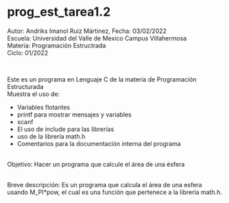 # prog_est_tarea1.2
<p>Autor: Andriks Imanol Ruiz Mártinez, Fecha: 03/02/2022 <br>
Escuela: Universidad del Valle de Mexico Campus Villahermosa <br>
Materia: Programación Estructrada <br>
Ciclo: 01/2022</p>
<br>
<p>Este es un programa en Lenguaje C de la materia de Programación Estructurada<br>
Muestra el uso de:
  <ul>
    <li>Variables flotantes</li>
    <li>printf para mostrar mensajes y variables</li>
    <li>scanf</li>
    <li>El uso de include para las librerías</li>
    <li>uso de la librería math.h</li>
    <li>Comentarios para la documentación interna del programa</li>
    </ul>
    </p>
<br>
Objetivo: Hacer un programa que calcule el área de una ésfera
<br>
<br>
<p>Breve descripción:
Es un programa que calcula el área de una esfera usando M_PI*pow, el cual es una función que pertenece a la librería math.h.
<br>
</p>
